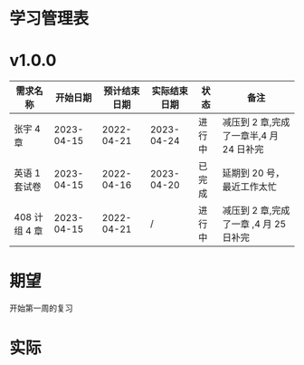 # 学习管理表

# v1.0.0

| 需求名称      | 开始日期   | 预计结束日期 | 实际结束日期 | 状态   | 备注                                    |
| ------------- | ---------- | ------------ | ------------ | ------ | --------------------------------------- |
| 张宇 4 章     | 2023-04-15 | 2022-04-21   | 2023-04-24   | 进行中 | 减压到 2 章,完成了一章半,4 月 24 日补完 |
| 英语 1 套试卷 | 2023-04-15 | 2022-04-16   | 2023-04-20   | 已完成 | 延期到 20 号，最近工作太忙              |
| 408 计组 4 章 | 2023-04-15 | 2022-04-21   | /            | 进行中 | 减压到 2 章,完成了一章 ,4 月 25 日补完  |

# 期望

开始第一周的复习

# 实际
